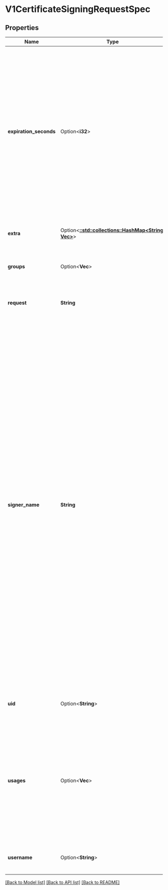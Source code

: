 # V1CertificateSigningRequestSpec

## Properties

Name | Type | Description | Notes
------------ | ------------- | ------------- | -------------
**expiration_seconds** | Option<**i32**> | expirationSeconds is the requested duration of validity of the issued certificate. The certificate signer may issue a certificate with a different validity duration so a client must check the delta between the notBefore and and notAfter fields in the issued certificate to determine the actual duration.  The v1.22+ in-tree implementations of the well-known Kubernetes signers will honor this field as long as the requested duration is not greater than the maximum duration they will honor per the --cluster-signing-duration CLI flag to the Kubernetes controller manager.  Certificate signers may not honor this field for various reasons:    1. Old signer that is unaware of the field (such as the in-tree      implementations prior to v1.22)   2. Signer whose configured maximum is shorter than the requested duration   3. Signer whose configured minimum is longer than the requested duration  The minimum valid value for expirationSeconds is 600, i.e. 10 minutes. | [optional]
**extra** | Option<[**::std::collections::HashMap<String, Vec<String>>**](array.md)> | extra contains extra attributes of the user that created the CertificateSigningRequest. Populated by the API server on creation and immutable. | [optional]
**groups** | Option<**Vec<String>**> | groups contains group membership of the user that created the CertificateSigningRequest. Populated by the API server on creation and immutable. | [optional]
**request** | **String** | request contains an x509 certificate signing request encoded in a \"CERTIFICATE REQUEST\" PEM block. When serialized as JSON or YAML, the data is additionally base64-encoded. | 
**signer_name** | **String** | signerName indicates the requested signer, and is a qualified name.  List/watch requests for CertificateSigningRequests can filter on this field using a \"spec.signerName=NAME\" fieldSelector.  Well-known Kubernetes signers are:  1. \"kubernetes.io/kube-apiserver-client\": issues client certificates that can be used to authenticate to kube-apiserver.   Requests for this signer are never auto-approved by kube-controller-manager, can be issued by the \"csrsigning\" controller in kube-controller-manager.  2. \"kubernetes.io/kube-apiserver-client-kubelet\": issues client certificates that kubelets use to authenticate to kube-apiserver.   Requests for this signer can be auto-approved by the \"csrapproving\" controller in kube-controller-manager, and can be issued by the \"csrsigning\" controller in kube-controller-manager.  3. \"kubernetes.io/kubelet-serving\" issues serving certificates that kubelets use to serve TLS endpoints, which kube-apiserver can connect to securely.   Requests for this signer are never auto-approved by kube-controller-manager, and can be issued by the \"csrsigning\" controller in kube-controller-manager.  More details are available at https://k8s.io/docs/reference/access-authn-authz/certificate-signing-requests/#kubernetes-signers  Custom signerNames can also be specified. The signer defines:  1. Trust distribution: how trust (CA bundles) are distributed.  2. Permitted subjects: and behavior when a disallowed subject is requested.  3. Required, permitted, or forbidden x509 extensions in the request (including whether subjectAltNames are allowed, which types, restrictions on allowed values) and behavior when a disallowed extension is requested.  4. Required, permitted, or forbidden key usages / extended key usages.  5. Expiration/certificate lifetime: whether it is fixed by the signer, configurable by the admin.  6. Whether or not requests for CA certificates are allowed. | 
**uid** | Option<**String**> | uid contains the uid of the user that created the CertificateSigningRequest. Populated by the API server on creation and immutable. | [optional]
**usages** | Option<**Vec<String>**> | usages specifies a set of key usages requested in the issued certificate.  Requests for TLS client certificates typically request: \"digital signature\", \"key encipherment\", \"client auth\".  Requests for TLS serving certificates typically request: \"key encipherment\", \"digital signature\", \"server auth\".  Valid values are:  \"signing\", \"digital signature\", \"content commitment\",  \"key encipherment\", \"key agreement\", \"data encipherment\",  \"cert sign\", \"crl sign\", \"encipher only\", \"decipher only\", \"any\",  \"server auth\", \"client auth\",  \"code signing\", \"email protection\", \"s/mime\",  \"ipsec end system\", \"ipsec tunnel\", \"ipsec user\",  \"timestamping\", \"ocsp signing\", \"microsoft sgc\", \"netscape sgc\" | [optional]
**username** | Option<**String**> | username contains the name of the user that created the CertificateSigningRequest. Populated by the API server on creation and immutable. | [optional]

[[Back to Model list]](../README.md#documentation-for-models) [[Back to API list]](../README.md#documentation-for-api-endpoints) [[Back to README]](../README.md)


